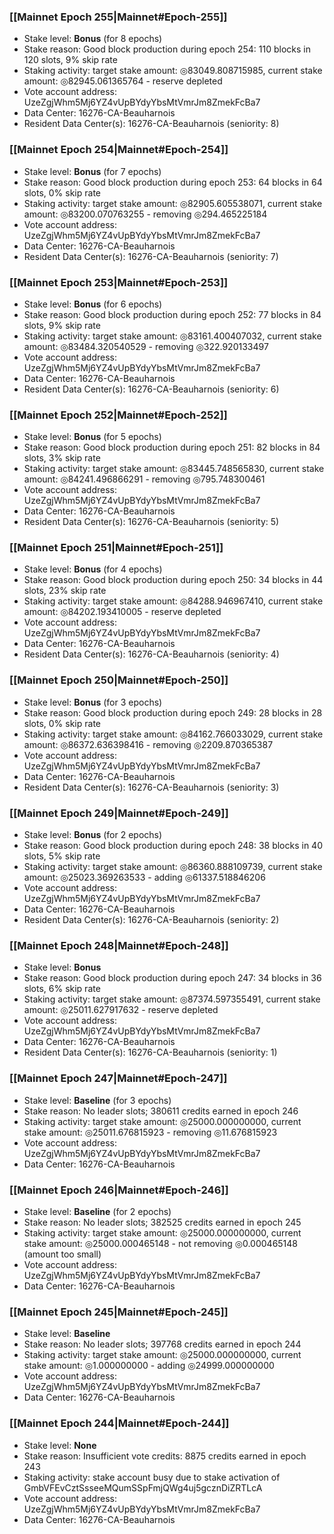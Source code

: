 ### [[Mainnet Epoch 255|Mainnet#Epoch-255]]
* Stake level: **Bonus** (for 8 epochs)
* Stake reason: Good block production during epoch 254: 110 blocks in 120 slots, 9% skip rate
* Staking activity: target stake amount: ◎83049.808715985, current stake amount: ◎82945.061365764 - reserve depleted
* Vote account address: UzeZgjWhm5Mj6YZ4vUpBYdyYbsMtVmrJm8ZmekFcBa7
* Data Center: 16276-CA-Beauharnois
* Resident Data Center(s): 16276-CA-Beauharnois (seniority: 8)
### [[Mainnet Epoch 254|Mainnet#Epoch-254]]
* Stake level: **Bonus** (for 7 epochs)
* Stake reason: Good block production during epoch 253: 64 blocks in 64 slots, 0% skip rate
* Staking activity: target stake amount: ◎82905.605538071, current stake amount: ◎83200.070763255 - removing ◎294.465225184
* Vote account address: UzeZgjWhm5Mj6YZ4vUpBYdyYbsMtVmrJm8ZmekFcBa7
* Data Center: 16276-CA-Beauharnois
* Resident Data Center(s): 16276-CA-Beauharnois (seniority: 7)
### [[Mainnet Epoch 253|Mainnet#Epoch-253]]
* Stake level: **Bonus** (for 6 epochs)
* Stake reason: Good block production during epoch 252: 77 blocks in 84 slots, 9% skip rate
* Staking activity: target stake amount: ◎83161.400407032, current stake amount: ◎83484.320540529 - removing ◎322.920133497
* Vote account address: UzeZgjWhm5Mj6YZ4vUpBYdyYbsMtVmrJm8ZmekFcBa7
* Data Center: 16276-CA-Beauharnois
* Resident Data Center(s): 16276-CA-Beauharnois (seniority: 6)
### [[Mainnet Epoch 252|Mainnet#Epoch-252]]
* Stake level: **Bonus** (for 5 epochs)
* Stake reason: Good block production during epoch 251: 82 blocks in 84 slots, 3% skip rate
* Staking activity: target stake amount: ◎83445.748565830, current stake amount: ◎84241.496866291 - removing ◎795.748300461
* Vote account address: UzeZgjWhm5Mj6YZ4vUpBYdyYbsMtVmrJm8ZmekFcBa7
* Data Center: 16276-CA-Beauharnois
* Resident Data Center(s): 16276-CA-Beauharnois (seniority: 5)
### [[Mainnet Epoch 251|Mainnet#Epoch-251]]
* Stake level: **Bonus** (for 4 epochs)
* Stake reason: Good block production during epoch 250: 34 blocks in 44 slots, 23% skip rate
* Staking activity: target stake amount: ◎84288.946967410, current stake amount: ◎84202.193410005 - reserve depleted
* Vote account address: UzeZgjWhm5Mj6YZ4vUpBYdyYbsMtVmrJm8ZmekFcBa7
* Data Center: 16276-CA-Beauharnois
* Resident Data Center(s): 16276-CA-Beauharnois (seniority: 4)
### [[Mainnet Epoch 250|Mainnet#Epoch-250]]
* Stake level: **Bonus** (for 3 epochs)
* Stake reason: Good block production during epoch 249: 28 blocks in 28 slots, 0% skip rate
* Staking activity: target stake amount: ◎84162.766033029, current stake amount: ◎86372.636398416 - removing ◎2209.870365387
* Vote account address: UzeZgjWhm5Mj6YZ4vUpBYdyYbsMtVmrJm8ZmekFcBa7
* Data Center: 16276-CA-Beauharnois
* Resident Data Center(s): 16276-CA-Beauharnois (seniority: 3)
### [[Mainnet Epoch 249|Mainnet#Epoch-249]]
* Stake level: **Bonus** (for 2 epochs)
* Stake reason: Good block production during epoch 248: 38 blocks in 40 slots, 5% skip rate
* Staking activity: target stake amount: ◎86360.888109739, current stake amount: ◎25023.369263533 - adding ◎61337.518846206
* Vote account address: UzeZgjWhm5Mj6YZ4vUpBYdyYbsMtVmrJm8ZmekFcBa7
* Data Center: 16276-CA-Beauharnois
* Resident Data Center(s): 16276-CA-Beauharnois (seniority: 2)
### [[Mainnet Epoch 248|Mainnet#Epoch-248]]
* Stake level: **Bonus**
* Stake reason: Good block production during epoch 247: 34 blocks in 36 slots, 6% skip rate
* Staking activity: target stake amount: ◎87374.597355491, current stake amount: ◎25011.627917632 - reserve depleted
* Vote account address: UzeZgjWhm5Mj6YZ4vUpBYdyYbsMtVmrJm8ZmekFcBa7
* Data Center: 16276-CA-Beauharnois
* Resident Data Center(s): 16276-CA-Beauharnois (seniority: 1)
### [[Mainnet Epoch 247|Mainnet#Epoch-247]]
* Stake level: **Baseline** (for 3 epochs)
* Stake reason: No leader slots; 380611 credits earned in epoch 246
* Staking activity: target stake amount: ◎25000.000000000, current stake amount: ◎25011.676815923 - removing ◎11.676815923
* Vote account address: UzeZgjWhm5Mj6YZ4vUpBYdyYbsMtVmrJm8ZmekFcBa7
* Data Center: 16276-CA-Beauharnois
### [[Mainnet Epoch 246|Mainnet#Epoch-246]]
* Stake level: **Baseline** (for 2 epochs)
* Stake reason: No leader slots; 382525 credits earned in epoch 245
* Staking activity: target stake amount: ◎25000.000000000, current stake amount: ◎25000.000465148 - not removing ◎0.000465148 (amount too small)
* Vote account address: UzeZgjWhm5Mj6YZ4vUpBYdyYbsMtVmrJm8ZmekFcBa7
* Data Center: 16276-CA-Beauharnois
### [[Mainnet Epoch 245|Mainnet#Epoch-245]]
* Stake level: **Baseline**
* Stake reason: No leader slots; 397768 credits earned in epoch 244
* Staking activity: target stake amount: ◎25000.000000000, current stake amount: ◎1.000000000 - adding ◎24999.000000000
* Vote account address: UzeZgjWhm5Mj6YZ4vUpBYdyYbsMtVmrJm8ZmekFcBa7
* Data Center: 16276-CA-Beauharnois
### [[Mainnet Epoch 244|Mainnet#Epoch-244]]
* Stake level: **None**
* Stake reason: Insufficient vote credits: 8875 credits earned in epoch 243
* Staking activity: stake account busy due to stake activation of GmbVFEvCztSsseeMQumSSpFmjQWg4uj5gcznDiZRTLcA
* Vote account address: UzeZgjWhm5Mj6YZ4vUpBYdyYbsMtVmrJm8ZmekFcBa7
* Data Center: 16276-CA-Beauharnois
